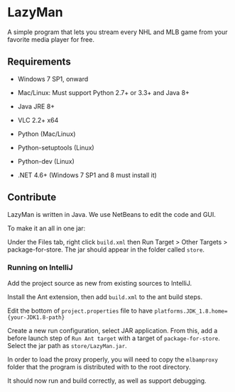 # LazyMan

A simple program that lets you stream every NHL and MLB game from your favorite media player for free.

## Requirements

* Windows 7 SP1, onward
* Mac/Linux: Must support Python 2.7+ or 3.3+ and Java 8+

* Java JRE 8+
* VLC 2.2+ x64
* Python (Mac/Linux)
* Python-setuptools (Linux)
* Python-dev (Linux)
* .NET 4.6+ (Windows 7 SP1 and 8 must install it)

## Contribute 

LazyMan is written in Java. We use NetBeans to edit the code and GUI.

To make it an all in one jar:

Under the Files tab, right click `build.xml` then Run Target > Other Targets > package-for-store. The jar should appear in the folder called `store`.


### Running on IntelliJ

Add the project source as new from existing sources to IntelliJ.

Install the Ant extension, then add `build.xml` to the ant build steps.

Edit the bottom of `project.properties` file to have `platforms.JDK_1.8.home={your-JDK1.8-path}`

Create a new run configuration, select JAR application. From this, add a before launch step of `Run Ant target` with a 
target of `package-for-store`. Select the jar path as `store/LazyMan.jar`.

In order to load the proxy properly, you will need to copy the `mlbamproxy` folder that the program is distributed with
to the root directory.

It should now run and build correctly, as well as support debugging.